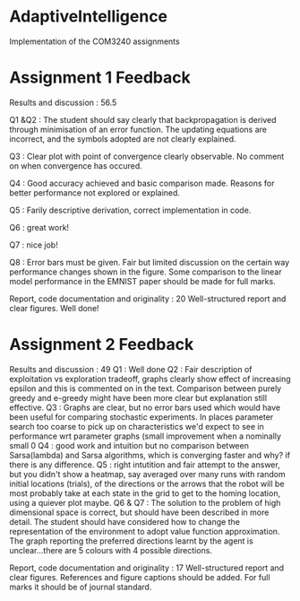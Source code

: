 # AdaptiveIntelligence
Implementation of the COM3240 assignments

# Assignment 1 Feedback

Results and discussion : 56.5

Q1 &Q2 : The student should say clearly that backpropagation is derived through minimisation of an error function. The updating equations are incorrect, and the symbols adopted are not clearly explained.

Q3 : Clear plot with point of convergence clearly observable. No comment on when convergence has occured.

Q4 : Good accuracy achieved and basic comparison made. Reasons for better performance not explored or explained.

Q5 : Farily descriptive derivation, correct implementation in code.

Q6 : great work!

Q7 : nice job!

Q8 : Error bars must be given. Fair but limited discussion on the certain way performance changes shown in the figure. Some comparison to the linear model performance in the EMNIST paper should be made for full marks.

Report, code documentation and originality : 20
Well-structured report and clear figures. Well done!

# Assignment 2 Feedback

Results and discussion : 49
Q1 : Well done
Q2 : Fair description of exploitation vs exploration tradeoff, graphs clearly show effect of increasing epsilon and this is commented on in the text. Comparison between purely greedy and e-greedy might have been more clear but explanation still effective.
Q3 : Graphs are clear, but no error bars used which would have been useful for comparing stochastic experiments. In places parameter search too coarse to pick up on characteristics we'd expect to see in performance wrt parameter graphs (small improvement when a nominally small 0 Q4 : good work and intuition but no comparison between Sarsa(lambda) and Sarsa algorithms, which is converging faster and why? if there is any difference. 
Q5 : right intutition and fair attempt to the answer, but you didn't show a heatmap, say averaged over many runs with random initial locations (trials), of the directions or the arrows that the robot will be most probably take at each state in the grid to get to the homing location, using a quiever plot maybe. 
Q6 & Q7 : The solution to the problem of high dimensional space is correct, but should have been described in more detail. The student should have considered how to change the representation of the environment to adopt value function approximation. The graph reporting the preferred directions learnt by the agent is unclear...there are 5 colours with 4 possible directions.

Report, code documentation and originality : 17
Well-structured report and clear figures. References and figure captions should be added. For full marks it should be of journal standard.
